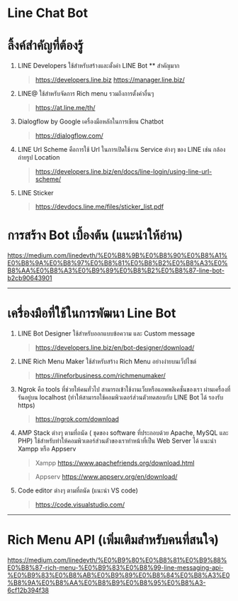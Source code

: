 # Line Chat Bot 

# ลิ้งค์สำคัญที่ต้องรู้
1. LINE Developers ใช้สำหรับสร้างและตั้งค่า LINE Bot ** สำคัญมาก
      > https://developers.line.biz
      > https://manager.line.biz/
      
2. LINE@ ใช้สำหรับจัดการ Rich menu รวมถึงการตั้งค่าอื่นๆ
      > https://at.line.me/th/
      
3. Dialogflow by Google เครื่องมือหลักในการเขียน Chatbot
      > https://dialogflow.com/
      
4. LINE Url Scheme คือการใช้ Url ในการเปิดใช้งาน Service ต่างๆ ของ LINE เช่น กล้องถ่ายรูป Location
      > https://developers.line.biz/en/docs/line-login/using-line-url-scheme/
      
5. LINE Sticker 
      > https://devdocs.line.me/files/sticker_list.pdf
  
# การสร้าง Bot เบื้องต้น (แนะนำให้อ่าน)
https://medium.com/linedevth/%E0%B8%9B%E0%B8%90%E0%B8%A1%E0%B8%9A%E0%B8%97%E0%B8%81%E0%B8%B2%E0%B8%A3%E0%B8%AA%E0%B8%A3%E0%B9%89%E0%B8%B2%E0%B8%87-line-bot-b2cb90643901
  
---------------------------------------------------------------
  
# เครื่องมือที่ใช้ในการพัฒนา Line Bot
1. LINE Bot Designer ใช้สำหรับออกแบบข้อความ และ Custom message
      > https://developers.line.biz/en/bot-designer/download/
  
2. LINE Rich Menu Maker ใช้สำหรับสร้าง Rich Menu อย่างง่ายบนเว็ปไซต์
      > https://lineforbusiness.com/richmenumaker/
  
3. Ngrok คือ tools ที่ช่วยให้คนทั่วไป สามารถเข้าใช้งานเว็บหรือแอพพลิเคชั่นของเรา ผ่านเครื่องที่รันอยู่บน localhost (ทำให้สามารถใช้คอมพิวเตอร์ส่วนตัวทดสอบกับ LINE Bot ได้ รองรับ https)
      > https://ngrok.com/download
  
4. AMP Stack ต่างๆ ตามที่ถนัด ( ชุดของ software ที่ประกอบด้วย Apache, MySQL และ PHP) ใช้สำหรับทำให้คอมพิวเตอร์ส่วนตัวของเราทำหน้าที่เป็น Web Server ได้ 
  แนะนำ Xampp หรือ Appserv
  
      > Xampp https://www.apachefriends.org/download.html
  
      > Appserv https://www.appserv.org/en/download/
  
5. Code editor ต่างๆ ตามที่ถนัด (แนะนำ VS code)
     > https://code.visualstudio.com/

---------------------------------------------------------------

# Rich Menu API (เพิ่มเติมสำหรับคนที่สนใจ)
https://medium.com/linedevth/%E0%B9%80%E0%B8%81%E0%B9%88%E0%B8%87-rich-menu-%E0%B9%83%E0%B8%99-line-messaging-api-%E0%B9%83%E0%B8%AB%E0%B9%89%E0%B8%84%E0%B8%A3%E0%B8%9A%E0%B8%AA%E0%B8%B9%E0%B8%95%E0%B8%A3-6cf12b394f38
